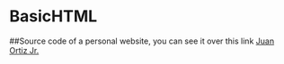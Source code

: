 # BasicHTML
##Source code of a personal website, you can see it over this link
[Juan Ortiz Jr.](https://juanortizjr.com)
